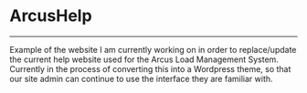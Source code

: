 # ArcusHelp

---

Example of the website I am currently working on in order to replace/update the current help website used for the Arcus Load Management System. Currently in the process of converting this into a Wordpress theme, so that our site admin can continue to use the interface they are familiar with.
